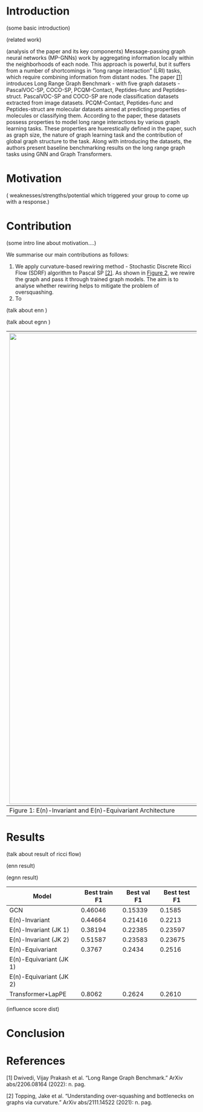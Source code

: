 # Introduction
(some basic introduction)

(related work)

(analysis of the paper and its key components)
Message-passing graph neural networks (MP-GNNs) work by aggregating information locally within the neighborhoods of each node. This approach is powerful, but it suffers from a number of shortcomings in “long range interaction” (LRI) tasks, which require combining information from distant nodes. The paper [[1]](#1) introduces Long Range Graph Benchmark - with five graph datasets -  PascalVOC-SP, COCO-SP, PCQM-Contact, Peptides-func and Peptides-struct. PascalVOC-SP and COCO-SP are node classification datasets extracted from image datasets.  PCQM-Contact, Peptides-func and Peptides-struct are molecular datasets aimed at predicting properties of molecules or classifying them.   According to the paper, these datasets possess properties to model long range interactions by various graph learning tasks. These properties are huerestically defined in the paper, such as graph size, the nature of graph learning task and the contribution of global graph structure to the task. Along with introducing the datasets, the authors present baseline benchmarking results on the long range graph tasks using GNN and Graph Transformers. 

# Motivation
( weaknesses/strengths/potential which triggered your group to come up with a response.)


# Contribution
(some intro line about motivation....)

We summarise our main contributions as follows:
1. We apply curvature-based rewiring method -  Stochastic Discrete Ricci Flow (SDRF) algorithm to Pascal SP [[2]](#2). As shown in [Figure 2](#fig2), we rewire the graph and pass it through trained graph models. The aim is to analyse whether rewiring helps to mitigate the problem of oversquashing.  
2. To 

(talk about enn )

(talk about egnn )

| <img width="1246" alt="image" src="https://github.com/madhurapawaruva/uva-dl2-team11-forpeer/assets/117770386/9b0c9463-008f-47b7-817a-9a63c796e8a7">    | <img width="739" alt="image" src="https://github.com/madhurapawaruva/uva-dl2-team11-forpeer/assets/117770386/ed650fa6-ec70-4c9f-9594-87bcddc3cff2" id="fig2">	| 
| -------- | -------- | 
| Figure 1: E(n)-Invariant and E(n)-Equivariant Architecture    | Figure 2: Rewiring Inference Architecture   | 
  
# Results

(talk about result of ricci flow)

(enn result)

(egnn result)

| Model                 | Best train F1 | Best val F1 | Best test F1 |
| --------------------- | ------------- | ----------- | ------------ |
| GCN                   |     0.46046		|    0.15339|   0.1585   |
| E(n)-Invariant |        0.44664	|  0.21416 | 			0.2213 |
| E(n)-Invariant (JK 1) |    0.38194	          |   	0.22385          |      0.23597         |
| E(n)-Invariant (JK 2)  |      0.51587	       |   0.23583          |       	0.23675         |
| E(n)-Equivariant  |         0.3767	     |    0.2434         |    	0.2516           |
| E(n)-Equivariant (JK 1) |              |           |    	          |
| E(n)-Equivariant (JK 2) |              |           |             |
| Transformer+LapPE     |     0.8062           |   0.2624           |   0.2610           |

(influence score dist)
# Conclusion

# References
<a id="1">[1]</a> 
Dwivedi, Vijay Prakash et al. “Long Range Graph Benchmark.” ArXiv abs/2206.08164 (2022): n. pag.

<a id="2">[2]</a> 
Topping, Jake et al. “Understanding over-squashing and bottlenecks on graphs via curvature.” ArXiv abs/2111.14522 (2021): n. pag.

